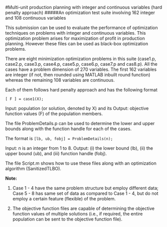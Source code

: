 #Multi-unit production planning with integer and continuous variables (hard penalty approach) 
#####An optimization test suite involving 162 integer and 108 continuous variables

This submission can be used to evaluate the performance of optimization techniques on problems with integer and continuous variables. This optimization problem arises for maximization of profit in production planning. However these files can be used as black-box optimization problems.

There are eight minimization optimization problems in this suite (case1.p, case2.p, case3.p, case4.p, case5.p, case6.p, case7.p and cas8.p). All the cases have a problem dimension of 270 variables. The first 162 variables are integer (if not, then rounded using MATLAB inbuilt round function) whereas the remaining 108 variables are continuous. 

Each of them follows hard penalty approach and  has the following format
```
[ F ] = case1(X);
```
Input: population (or solution, denoted by X) and its 
Output: objective function values (F) of the population members.

The file ProblemDetails.p can be used to determine the lower and upper bounds along with the function handle for each of the cases.

The format is `[lb, ub, fobj] = ProblemDetails(n);`

Input: n is an integer from 1 to 8. 
Output: (i) the lower bound (lb), 
(ii) the upper bound (ub), and 
(iii) function handle (fobj).

The file Script.m shows how to use these files along with an optimization algorithm (SanitizedTLBO).


**Note:** <br> 
  1. Case 1 - 4 have the same problem structure but employ different data; Case 5 - 8 has same set of data as compared to Case 1 - 4, but do not employ a certain feature (flexible) of the problem.

  2. The objective function files are capable of determining the objective function values of multiple solutions (i.e., if required, the entire population can be sent to the objective function file).

